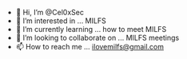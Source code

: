 - 👋 Hi, I’m @Cel0xSec
- 👀 I’m interested in ... MILFS
- 🌱 I’m currently learning ... how to meet MILFS
- 💞️ I’m looking to collaborate on ... MILFS meetings
- 📫 How to reach me ... ilovemilfs@gmail.com

<!---
Cel0xSec/Cel0xSec is a ✨ special ✨ repository because its `README.md` (this file) appears on your GitHub profile.
You can click the Preview link to take a look at your changes.
--->
